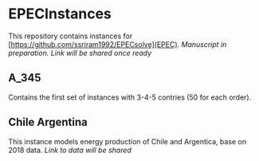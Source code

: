 # EPECInstances
This repository contains instances for [https://github.com/ssriram1992/EPECsolve](EPEC).
*Manuscript in preparation. Link will be shared once ready*

## A_345
Contains the first set of instances with 3-4-5 contries (50 for each order).

## Chile Argentina
This instance models energy production of Chile and Argentica, base on 2018 data.
*Link to data will be shared*
